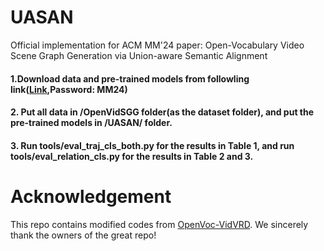 # UASAN
Official implementation for ACM MM'24 paper: Open-Vocabulary Video Scene Graph Generation via Union-aware Semantic Alignment


#### 1.Download data and pre-trained models from followling link([Link](https://pan.baidu.com/s/13IP1RmFsKtpeqFjrrtvDMA?pwd=MM24),Password: MM24)

#### 2. Put all data in /OpenVidSGG folder(as the dataset folder), and put the pre-trained models in /UASAN/ folder.
  
#### 3. Run tools/eval_traj_cls_both.py for the results in Table 1, and run tools/eval_relation_cls.py for the results in Table 2 and 3.

# Acknowledgement
This repo contains modified codes from [OpenVoc-VidVRD](https://github.com/Dawn-LX/OpenVoc-VidVRD).
We sincerely thank the owners of the great repo!
